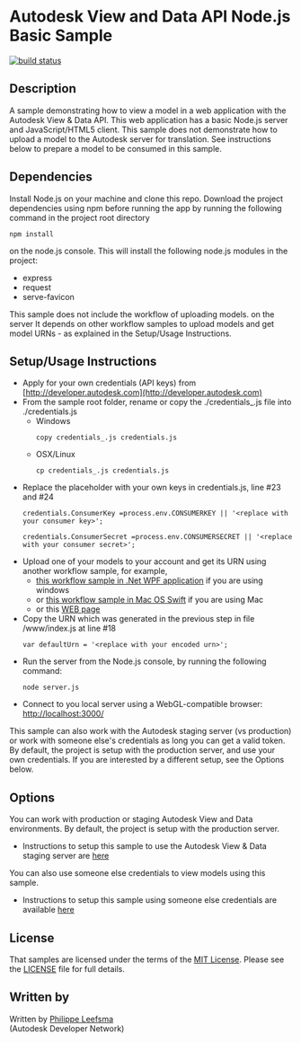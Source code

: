 # Autodesk View and Data API Node.js Basic Sample


[![build status](https://api.travis-ci.org/Developer-Autodesk/workflow-node.js-view.and.data.api.png)](https://travis-ci.org/Developer-Autodesk/workflow-node.js-view.and.data.api)




## Description
A sample demonstrating how to view a model in a web application with the Autodesk View & Data API. This web application has a basic Node.js 
server and JavaScript/HTML5 client. This sample does not demonstrate how to upload a model to the Autodesk server for translation. See instructions below 
to prepare a model to be consumed in this sample.


## Dependencies
Install Node.js on your machine and clone this repo. Download the project dependencies using npm before running the app by running 
the following command in the project root directory
```
npm install
```
on the node.js console. This will install the following node.js modules in the project:
- express
- request
- serve-favicon

This sample does not include the workflow of uploading models. on the server It depends on other workflow samples to upload models and 
get model URNs - as explained in the Setup/Usage Instructions.


## Setup/Usage Instructions
 
* Apply for your own credentials (API keys) from [http://developer.autodesk.com](http://developer.autodesk.com)
* From the sample root folder, rename or copy the ./credentials_.js file into ./credentials.js <br />
  * Windows <br />
    ```
    copy credentials_.js credentials.js 
	```
  * OSX/Linux <br />
    ```
    cp credentials_.js credentials.js  
	```
* Replace the placeholder with your own keys in credentials.js, line #23 and #24 <br />
  ```
  credentials.ConsumerKey =process.env.CONSUMERKEY || '<replace with your consumer key>';
  
  credentials.ConsumerSecret =process.env.CONSUMERSECRET || '<replace with your consumer secret>';
  ```
* Upload one of your models to your account and get its URN using another workflow sample, for example,
  - [this workflow sample in .Net WPF application](https://github.com/Developer-Autodesk/workflow-wpf-view.and.data.api) if you are using windows 
  - or [this workflow sample in Mac OS Swift](https://github.com/Developer-Autodesk/workflow-macos-swift-view.and.data.api) if you are using Mac
  - or this [WEB page](http://javalmvwalkthrough-vq2mmximxb.elasticbeanstalk.com/)
* Copy the URN which was generated in the previous step in file /www/index.js at line #18 <br />
  ```
  var defaultUrn = '<replace with your encoded urn>';
  ```
* Run the server from the Node.js console, by running the following command: <br />
  ```
  node server.js
  ```
* Connect to you local server using a WebGL-compatible browser: [http://localhost:3000/](http://localhost:3000/)


This sample can also work with the Autodesk staging server (vs production) or work with someone else's credentials as long you can get a valid token. 
By default, the project is setup with the production server, and use your own credentials. If you are interested by a different setup, see the Options below.

## Options

You can work with production or staging Autodesk View and Data environments. By default, the project is setup with the production server.

* Instructions to setup this sample to use the Autodesk View & Data staging server are [here](https://github.com/Developer-Autodesk/workflow-node.js-view.and.data.api/blob/master/README-stg.md) 


You can also use someone else credentials to view models using this sample.

* Instructions to setup this sample using someone else credentials are available [here](https://github.com/Developer-Autodesk/workflow-node.js-view.and.data.api/blob/master/README-option.md) 


## License

That samples are licensed under the terms of the [MIT License](http://opensource.org/licenses/MIT). Please see the [LICENSE](LICENSE) file for full details.


## Written by 

Written by [Philippe Leefsma](http://adndevblog.typepad.com/cloud_and_mobile/philippe-leefsma.html)  <br />
(Autodesk Developer Network)

